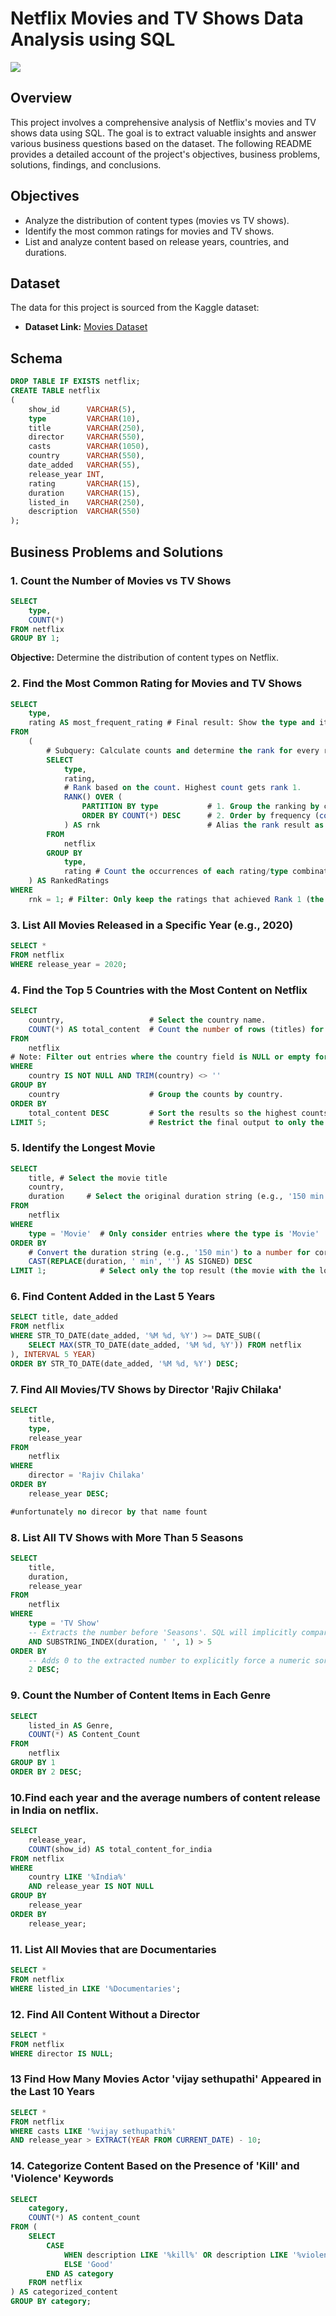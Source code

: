 # Netflix Movies and TV Shows Data Analysis using SQL

![](https://github.com/najirh/netflix_sql_project/blob/main/logo.png)

## Overview
This project involves a comprehensive analysis of Netflix's movies and TV shows data using SQL. The goal is to extract valuable insights and answer various business questions based on the dataset. The following README provides a detailed account of the project's objectives, business problems, solutions, findings, and conclusions.

## Objectives

- Analyze the distribution of content types (movies vs TV shows).
- Identify the most common ratings for movies and TV shows.
- List and analyze content based on release years, countries, and durations.

## Dataset

The data for this project is sourced from the Kaggle dataset:

- **Dataset Link:** [Movies Dataset](https://www.kaggle.com/datasets/shivamb/netflix-shows?resource=download)

## Schema

```sql
DROP TABLE IF EXISTS netflix;
CREATE TABLE netflix
(
    show_id      VARCHAR(5),
    type         VARCHAR(10),
    title        VARCHAR(250),
    director     VARCHAR(550),
    casts        VARCHAR(1050),
    country      VARCHAR(550),
    date_added   VARCHAR(55),
    release_year INT,
    rating       VARCHAR(15),
    duration     VARCHAR(15),
    listed_in    VARCHAR(250),
    description  VARCHAR(550)
);
```

## Business Problems and Solutions

### 1. Count the Number of Movies vs TV Shows

```sql
SELECT 
    type,
    COUNT(*)
FROM netflix
GROUP BY 1;
```

**Objective:** Determine the distribution of content types on Netflix.

### 2. Find the Most Common Rating for Movies and TV Shows
```sql
SELECT
    type,
    rating AS most_frequent_rating # Final result: Show the type and its most frequent rating.
FROM
    (
        # Subquery: Calculate counts and determine the rank for every rating within each type.
        SELECT
            type,
            rating,
            # Rank based on the count. Highest count gets rank 1.
            RANK() OVER (
                PARTITION BY type           # 1. Group the ranking by content type.
                ORDER BY COUNT(*) DESC      # 2. Order by frequency (count) descending.
            ) AS rnk                        # Alias the rank result as 'rnk'.
        FROM
            netflix
        GROUP BY
            type,
            rating # Count the occurrences of each rating/type combination.
    ) AS RankedRatings
WHERE
    rnk = 1; # Filter: Only keep the ratings that achieved Rank 1 (the most frequent).
```
### 3. List All Movies Released in a Specific Year (e.g., 2020)
```sql
SELECT * 
FROM netflix
WHERE release_year = 2020;
```
### 4. Find the Top 5 Countries with the Most Content on Netflix 
```sql
SELECT
    country,                   # Select the country name.
    COUNT(*) AS total_content  # Count the number of rows (titles) for each country and label it.
FROM
    netflix
# Note: Filter out entries where the country field is NULL or empty for cleaner results.
WHERE
    country IS NOT NULL AND TRIM(country) <> ''
GROUP BY
    country                    # Group the counts by country.
ORDER BY
    total_content DESC         # Sort the results so the highest counts (most content) appear first.
LIMIT 5;                       # Restrict the final output to only the top 5 rows.
```
### 5. Identify the Longest Movie
```sql
SELECT
    title, # Select the movie title
    country,
    duration     # Select the original duration string (e.g., '150 min')
FROM
    netflix
WHERE
    type = 'Movie'  # Only consider entries where the type is 'Movie'
ORDER BY
    # Convert the duration string (e.g., '150 min') to a number for correct sorting, The REPLACE function removes the ' min' part so we can cast the remaining string to an integer.
    CAST(REPLACE(duration, ' min', '') AS SIGNED) DESC
LIMIT 1;            # Select only the top result (the movie with the longest duration)
```
### 6. Find Content Added in the Last 5 Years
```sql
SELECT title, date_added
FROM netflix
WHERE STR_TO_DATE(date_added, '%M %d, %Y') >= DATE_SUB((
    SELECT MAX(STR_TO_DATE(date_added, '%M %d, %Y')) FROM netflix
), INTERVAL 5 YEAR)
ORDER BY STR_TO_DATE(date_added, '%M %d, %Y') DESC;
```
### 7. Find All Movies/TV Shows by Director 'Rajiv Chilaka'
```sql
SELECT
    title,
    type,
    release_year
FROM
    netflix
WHERE
    director = 'Rajiv Chilaka'
ORDER BY
    release_year DESC;

#unfortunately no direcor by that name fount
```
### 8. List All TV Shows with More Than 5 Seasons
```sql
SELECT
    title,
    duration,
    release_year
FROM
    netflix
WHERE
    type = 'TV Show'
    -- Extracts the number before 'Seasons'. SQL will implicitly compare this numeric string to the integer 5.
    AND SUBSTRING_INDEX(duration, ' ', 1) > 5
ORDER BY
    -- Adds 0 to the extracted number to explicitly force a numeric sort (without using CAST).
    2 DESC;
```
### 9. Count the Number of Content Items in Each Genre
```sql
SELECT
    listed_in AS Genre,
    COUNT(*) AS Content_Count
FROM
    netflix
GROUP BY 1
ORDER BY 2 DESC;
```
### 10.Find each year and the average numbers of content release in India on netflix.
```sql
SELECT
    release_year,
    COUNT(show_id) AS total_content_for_india
FROM netflix
WHERE
    country LIKE '%India%'
    AND release_year IS NOT NULL
GROUP BY
    release_year
ORDER BY
    release_year;
```
### 11. List All Movies that are Documentaries
```sql
SELECT * 
FROM netflix
WHERE listed_in LIKE '%Documentaries';
```
### 12. Find All Content Without a Director
```sql
SELECT * 
FROM netflix
WHERE director IS NULL;
```
### 13 Find How Many Movies Actor 'vijay sethupathi' Appeared in the Last 10 Years
```sql
SELECT * 
FROM netflix
WHERE casts LIKE '%vijay sethupathi%'
AND release_year > EXTRACT(YEAR FROM CURRENT_DATE) - 10;
```
### 14. Categorize Content Based on the Presence of 'Kill' and 'Violence' Keywords
```sql
SELECT
    category,
    COUNT(*) AS content_count
FROM (
    SELECT
        CASE
            WHEN description LIKE '%kill%' OR description LIKE '%violence%' THEN 'Bad'
            ELSE 'Good'
        END AS category
    FROM netflix
) AS categorized_content
GROUP BY category;
```
